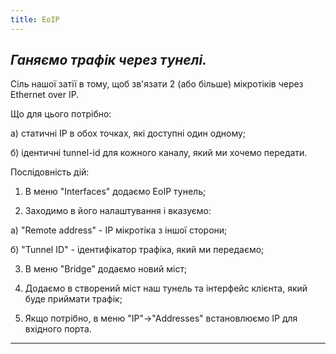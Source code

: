 ```yaml
---
title: EoIP
---
```


_Ганяємо трафік через тунелі._
-----


Сіль нашої затії в тому, щоб зв'язати 2 (або більше) мікротіків через Ethernet over IP.

Що для цього потрібно:

а) статичні IP в обох точках, які доступні один одному;

б) ідентичні tunnel-id для кожного каналу, який ми хочемо передати.

Послідовність дій:

1. В меню "Interfaces" додаємо EoIP тунель;

2. Заходимо в його налаштування і вказуємо:

а) "Remote address" - IP мікротіка з іншої сторони;

б) "Tunnel ID" - ідентифікатор трафіка, який ми передаємо;

3. В меню "Bridge" додаємо новий міст;

4. Додаємо в створений міст наш тунель та інтерфейс клієнта, який буде приймати трафік;

5. Якщо потрібно, в меню "IP"->"Addresses" встановлюємо IP для вхідного порта.

-----